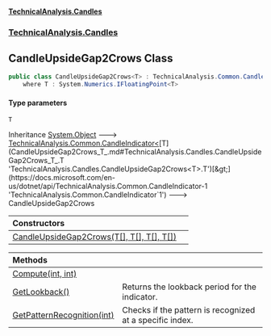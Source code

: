 #### [TechnicalAnalysis.Candles](TechnicalAnalysis.Candles.md 'TechnicalAnalysis.Candles')
### [TechnicalAnalysis.Candles](TechnicalAnalysis.Candles.md#TechnicalAnalysis.Candles 'TechnicalAnalysis.Candles')

## CandleUpsideGap2Crows<T> Class

```csharp
public class CandleUpsideGap2Crows<T> : TechnicalAnalysis.Common.CandleIndicator<T>
    where T : System.Numerics.IFloatingPoint<T>
```
#### Type parameters

<a name='TechnicalAnalysis.Candles.CandleUpsideGap2Crows_T_.T'></a>

`T`

Inheritance [System.Object](https://docs.microsoft.com/en-us/dotnet/api/System.Object 'System.Object') &#129106; [TechnicalAnalysis.Common.CandleIndicator&lt;](https://docs.microsoft.com/en-us/dotnet/api/TechnicalAnalysis.Common.CandleIndicator-1 'TechnicalAnalysis.Common.CandleIndicator`1')[T](CandleUpsideGap2Crows_T_.md#TechnicalAnalysis.Candles.CandleUpsideGap2Crows_T_.T 'TechnicalAnalysis.Candles.CandleUpsideGap2Crows<T>.T')[&gt;](https://docs.microsoft.com/en-us/dotnet/api/TechnicalAnalysis.Common.CandleIndicator-1 'TechnicalAnalysis.Common.CandleIndicator`1') &#129106; CandleUpsideGap2Crows<T>

| Constructors | |
| :--- | :--- |
| [CandleUpsideGap2Crows(T[], T[], T[], T[])](CandleUpsideGap2Crows_T_.CandleUpsideGap2Crows(T[],T[],T[],T[]).md 'TechnicalAnalysis.Candles.CandleUpsideGap2Crows<T>.CandleUpsideGap2Crows(T[], T[], T[], T[])') | |

| Methods | |
| :--- | :--- |
| [Compute(int, int)](CandleUpsideGap2Crows_T_.Compute(int,int).md 'TechnicalAnalysis.Candles.CandleUpsideGap2Crows<T>.Compute(int, int)') | |
| [GetLookback()](CandleUpsideGap2Crows_T_.GetLookback().md 'TechnicalAnalysis.Candles.CandleUpsideGap2Crows<T>.GetLookback()') | Returns the lookback period for the indicator. |
| [GetPatternRecognition(int)](CandleUpsideGap2Crows_T_.GetPatternRecognition(int).md 'TechnicalAnalysis.Candles.CandleUpsideGap2Crows<T>.GetPatternRecognition(int)') | Checks if the pattern is recognized at a specific index. |
